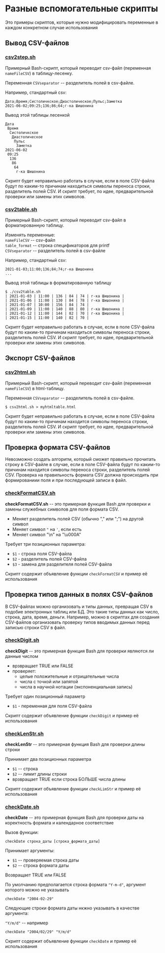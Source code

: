 # Разные вспомогательные скрипты

Это примеры скриптов, которые нужно модифицировать переменные в каждом конкретном случае использования


## Вывод CSV-файлов

### [csv2step.sh](csv2step.sh)

Примерный Bash-скрипт, который переводит csv-файл (переменная `nameFileCSV`) в таблицу-лесенку. 

Переменная `CSVseparator` -- разделитель полей в csv-файле.

Например, стандартный csv:

```
Дата;Время;Систоличкское;Диастолическое;Пульс;Заметка
2021-06-02;09:25;136;86;64;г-ка Шишонина
```
Вывод этой таблицы лесенкой

```
Дата
 Время
  Систоличкское
   Диастолическое
    Пульс
     Заметка
2021-06-02
 09:25
  136
   86
    64
     г-ка Шишонина
```
Скрипт будет неправильно работать в случае, если в поле CSV-файла будут по каким-то причинам находиться символы переноса строки, разделитель полей CSV. И  скрипт требует, по идее, предварительной проверки или замены этих символов.


### [csv2table.sh](csv2table.sh)

Примерный Bash-скрипт, который переводит csv-файл в форматированную таблицу.

Изменять переменные:  
`nameFileCSV` -- csv-файл  
`table_format` -- строка спецификаторов для printf  
`CSVseparator` -- разделитель полей в csv-файле

Например, стандартный csv:

```
2021-01-03;11:00;136;84;74;г-ка Шишонина
...
```

Вывод этой таблицы в форматированную таблицу

```
$ ./csv2table.sh 
| 2021-01-03 | 11:00 | 136 | 84 | 74 | г-ка Шишонина |
| 2021-01-06 | 11:00 | 130 | 84 | 78 | г-ка Шишонина |
| 2021-01-07 | 10:00 | 156 | 84 | 74 |
| 2021-01-09 | 11:00 | 140 | 88 | 80 | г-ка Шишонина |
| 2021-01-12 | 11:00 | 144 | 82 | 70 | г-ка Шишонина |
| 2021-01-15 | 11:00 | 140 | 82 | 70 | 
```
Скрипт будет неправильно работать в случае, если в поле CSV-файла будут по каким-то причинам находиться символы переноса строки, разделитель полей CSV. И  скрипт требует, по идее, предварительной проверки или замены этих символов.


## Экспорт CSV-файлов

### [csv2html.sh](csv2html.sh)

Примерный Bash-скрипт, который переводит csv-файл (переменная `nameFileCSV`) в html-таблицу.

Переменная `CSVseparator` -- разделитель полей в csv-файле.

    $ csv2html.sh > myhtmltable.html
    
Скрипт будет неправильно работать в случае, если в поле CSV-файла будут по каким-то причинам находится символы переноса строки, разделитель полей CSV. И  скрипт требует, по идее, предварительной проверки или замены этих символов.


## Проверка формата CSV-файлов

Невозможно создать алгоритм, который сможет правильно прочитать строку в CSV-файле в случае, если в поле CSV-файла будут по каким-то причинам находится символы переноса строки, разделитель полей CSV. Проверка на правильность формата CSV должна происходить при формированиии поля и при последующей записи в файл.


### [checkFormatCSV.sh](checkFormatCSV.sh)

**checkFormatCSV.sh** -- это примерная функция Bash для проверки и замены служебных символов для поля формата CSV.
* Меняет разделитель полей CSV (обычно "," или ";") на другой символ
* Меняет символ `"` на `'`, если есть
* Меняет символ "\n" на "\u000A"

Требует три позиционных параметра:
* `$1` - строка поля CSV-файла
* `$2` - разделитель полей CSV-файла
* `$3` - замена для разделителя полей CSV-файла

Скрипт содержит объявление функции `checkFormatCSV` и пример её использования


## Проверка типов данных в полях CSV-файлов

В CSV-файлах можно организовать и типы данных, превращая CSV  в подобие электронных таблиц или БД. Это такие типы данных как число, строка, дата, время, деньги.  Например, можно в скриптах для создания CSV-файлов организовать проверку типов вводимых данных перед записью строки CSV в файл.


### [checkDigit.sh](checkDigit.sh)

**checkDigit** -- это примерная функция Bash для проверки являются ли данные числом
* врзвращает TRUE или FALSE
* проверяет:
  * целые положительные и отрицательные числа
  * числа с точкой или запятой
  * числа в научной нотации (экспоненциальная запись) 

Требует один позиционный параметр
* `$1` - переменная для поля CSV-файла

Скрипт содержит объявление функции `checkDigit` и пример её использования


### [checkLenStr.sh](checkLimStr.sh)

**checkLenStr** -- это примерная функция Bash для проверки длины строки

Принимает два позиционных параметра
* `$1` -- строка
* `$2` -- лимит длины строки
* врзвращает TRUE если строка БОЛЬШЕ числа длины

Скрипт содержит объявление функции `checkLimStr` и пример её использования


### [checkDate.sh](checkDate.sh)

**checkDate** -- это примерная функция Bash для проверки даты на коректность формата и календарное соответствие
 
Вызов функции:

    checkDate строка_даты [строка_формата_даты]

Принимает аргументы:
* `$1` -- проверяемая строка даты
* `$2` -- строка формата даты

Возвращает TRUE или FALSE

По умолчанию предполагается строка формата `"Y-m-d"`, аргумент которого можно не указывать

    checkDate "2004-02-29"
    
Следующие строки формата даты нкжно указывать в качестве аргумента:

`"Y/m/d"` -- например

    checkDate "2004/02/29" "Y/m/d"

Скрипт содержит объявление функции `checkDate` и пример её использования
